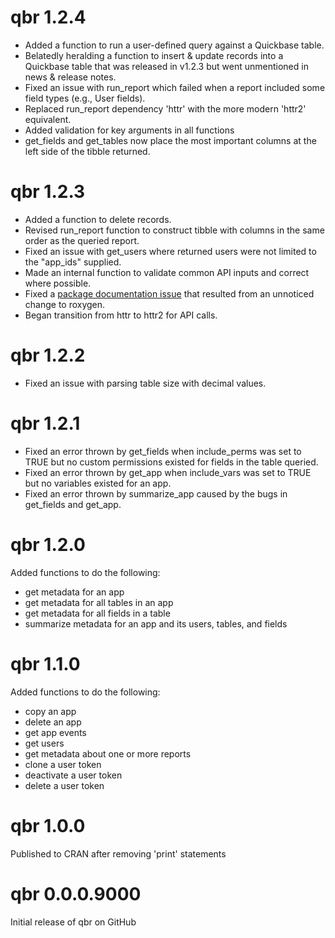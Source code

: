 # qbr 1.2.4
- Added a function to run a user-defined query against a Quickbase table.
- Belatedly heralding a function to insert & update records into a Quickbase table that was released in v1.2.3 but went unmentioned in news & release notes.
- Fixed an issue with run_report which failed when a report included some field types (e.g., User fields).
- Replaced run_report dependency 'httr' with the more modern 'httr2' equivalent.
- Added validation for key arguments in all functions
- get_fields and get_tables now place the most important columns at the left side of the tibble returned.

# qbr 1.2.3
- Added a function to delete records.
- Revised run_report function to construct tibble with columns in the same order
as the queried report.
- Fixed an issue with get_users where returned users were not limited to the "app_ids" supplied.
- Made an internal function to validate common API inputs and correct where possible.
- Fixed a [package documentation issue](https://github.com/r-lib/roxygen2/issues/1491) that
resulted from an unnoticed change to roxygen.
- Began transition from httr to httr2 for API calls.

# qbr 1.2.2
- Fixed an issue with parsing table size with decimal values.

# qbr 1.2.1
- Fixed an error thrown by get_fields when include_perms was set to TRUE but no custom permissions existed for fields in the table queried. 
- Fixed an error thrown by get_app when include_vars was set to TRUE but no variables existed for an app.
- Fixed an error thrown by summarize_app caused by the bugs in get_fields and get_app.

# qbr 1.2.0
Added functions to do the following:

- get metadata for an app
- get metadata for all tables in an app
- get metadata for all fields in a table
- summarize metadata for an app and its users, tables, and fields

# qbr 1.1.0
Added functions to do the following:  
  
- copy an app  
- delete an app  
- get app events  
- get users  
- get metadata about one or more reports  
- clone a user token  
- deactivate a user token  
- delete a user token  

# qbr 1.0.0
Published to CRAN after removing 'print' statements

# qbr 0.0.0.9000
Initial release of qbr on GitHub
